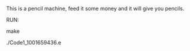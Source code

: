 This is a pencil machine, feed it some money and it will give you pencils.

RUN:

make

./Code1_1001659436.e
